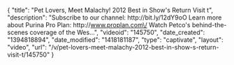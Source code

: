 {
    "title": "Pet Lovers, Meet Malachy! 2012 Best in Show's Return Visit t",
    "description": "Subscribe to our channel: http:\/\/bit.ly\/12dY9oO Learn more about Purina Pro Plan: http:\/\/www.proplan.com\/ Watch Petco's behind-the-scenes coverage of the Wes...",
    "videoid": "145750",
    "date_created": "1394818894",
    "date_modified": "1418181187",
    "type": "captivate",
    "layout": "video",
    "url": "\/v\/pet-lovers-meet-malachy-2012-best-in-show-s-return-visit-t\/145750"
}